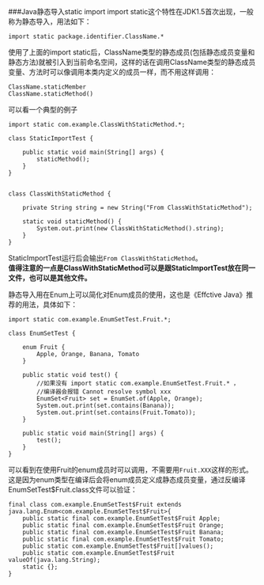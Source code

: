 ###Java静态导入static import
import static这个特性在JDK1.5首次出现，一般称为静态导入，用法如下：

```
import static package.identifier.ClassName.*

```
使用了上面的import static后，ClassName类型的静态成员(包括静态成员变量和静态方法)就被引入到当前命名空间，这样的话在调用ClassName类型的静态成员变量、方法时可以像调用本类内定义的成员一样，而不用这样调用：

```
ClassName.staticMember
ClassName.staticMethod()
```
可以看一个典型的例子

```
import static com.example.ClassWithStaticMethod.*;

class StaticImportTest {

    public static void main(String[] args) {
        staticMethod();
    }
}
```

```

class ClassWithStaticMethod {

    private String string = new String("From ClassWithStaticMethod");

    static void staticMethod() {
        System.out.print(new ClassWithStaticMethod().string);
    }
}
```
StaticImportTest运行后会输出`From ClassWithStaticMethod`。   
**值得注意的一点是ClassWithStaticMethod可以是跟StaticImportTest放在同一文件，也可以是其他文件。**

静态导入用在Enum上可以简化对Enum成员的使用，这也是《Effctive Java》推荐的用法，具体如下：

```
import static com.example.EnumSetTest.Fruit.*;

class EnumSetTest {

    enum Fruit {
        Apple, Orange, Banana, Tomato
    }

    public static void test() {
        //如果没有 import static com.example.EnumSetTest.Fruit.* ，
        //编译器会报错 Cannot resolve symbol xxx
        EnumSet<Fruit> set = EnumSet.of(Apple, Orange);
        System.out.print(set.contains(Banana));
        System.out.print(set.contains(Fruit.Tomato));
    }

    public static void main(String[] args) {
        test();
    }
}
```
可以看到在使用Fruit的enum成员时可以调用，不需要用`Fruit.XXX`这样的形式。这是因为enum类型在编译后会将enum成员定义成静态成员变量，通过反编译EnumSetTest$Fruit.class文件可以验证：

```
final class com.example.EnumSetTest$Fruit extends java.lang.Enum<com.example.EnumSetTest$Fruit>{
    public static final com.example.EnumSetTest$Fruit Apple;
    public static final com.example.EnumSetTest$Fruit Orange;
    public static final com.example.EnumSetTest$Fruit Banana;
    public static final com.example.EnumSetTest$Fruit Tomato;
    public static com.example.EnumSetTest$Fruit[]values();
    public static com.example.EnumSetTest$Fruit valueOf(java.lang.String);
    static {};
}
```
